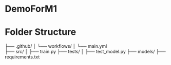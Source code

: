 # DemoForM1

# Folder Structure
├── .github/
│   └── workflows/
│       └── main.yml  
├── src/
│   ├── train.py
├── tests/
│   ├── test_model.py
├── models/
├── requirements.txt
